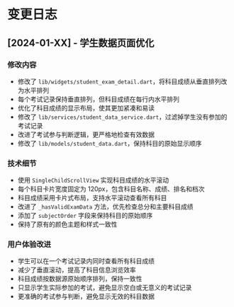 # 变更日志

## [2024-01-XX] - 学生数据页面优化

### 修改内容
- 修改了 `lib/widgets/student_exam_detail.dart`，将科目成绩从垂直排列改为水平排列
- 每个考试记录保持垂直排列，但科目成绩在每行内水平排列
- 优化了科目成绩的显示布局，使其更加紧凑和易读
- 修改了 `lib/services/student_data_service.dart`，过滤掉学生没有参加的考试记录
- 改进了考试参与判断逻辑，更严格地检查有效数据
- 修改了 `lib/models/student_data.dart`，保持科目的原始显示顺序

### 技术细节
- 使用 `SingleChildScrollView` 实现科目成绩的水平滚动
- 每个科目卡片宽度固定为 120px，包含科目名称、成绩、排名和档次
- 科目成绩采用卡片式布局，支持水平滚动查看所有科目
- 改进了 `_hasValidExamData` 方法，优先检查总分和主要科目成绩
- 添加了 `subjectOrder` 字段来保持科目的原始顺序
- 保持了原有的颜色主题和样式一致性

### 用户体验改进
- 学生可以在一个考试记录内同时查看所有科目成绩
- 减少了垂直滚动，提高了科目信息浏览效率
- 科目成绩按数据源原始顺序排列，保持一致性
- 只显示学生实际参加的考试，避免显示空白或无意义的考试记录
- 更准确的考试参与判断，避免显示无效的科目数据 